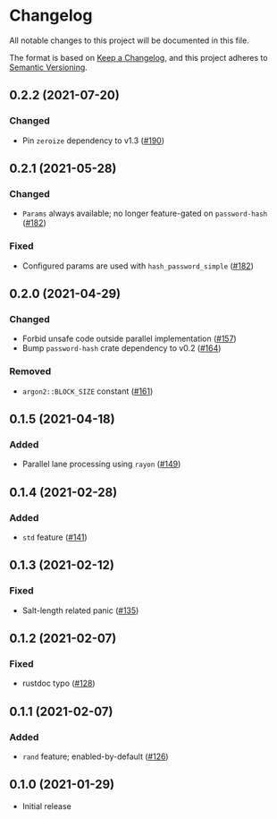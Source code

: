 # Changelog

All notable changes to this project will be documented in this file.

The format is based on [Keep a Changelog](https://keepachangelog.com/en/1.0.0/),
and this project adheres to [Semantic Versioning](https://semver.org/spec/v2.0.0.html).

## 0.2.2 (2021-07-20)
### Changed
- Pin `zeroize` dependency to v1.3 ([#190])

[#190]: https://github.com/RustCrypto/password-hashes/pull/190

## 0.2.1 (2021-05-28)
### Changed
- `Params` always available; no longer feature-gated on `password-hash` ([#182])

### Fixed
- Configured params are used with `hash_password_simple` ([#182])

[#182]: https://github.com/RustCrypto/password-hashes/pull/182

## 0.2.0 (2021-04-29)
### Changed
- Forbid unsafe code outside parallel implementation ([#157])
- Bump `password-hash` crate dependency to v0.2 ([#164])

### Removed
- `argon2::BLOCK_SIZE` constant ([#161])

[#157]: https://github.com/RustCrypto/password-hashes/pull/157
[#161]: https://github.com/RustCrypto/password-hashes/pull/161
[#164]: https://github.com/RustCrypto/password-hashes/pull/164

## 0.1.5 (2021-04-18)
### Added
- Parallel lane processing using `rayon` ([#149])

[#149]: https://github.com/RustCrypto/password-hashes/pull/149

## 0.1.4 (2021-02-28)
### Added
- `std` feature ([#141])

[#141]: https://github.com/RustCrypto/password-hashes/pull/141

## 0.1.3 (2021-02-12)
### Fixed
- Salt-length related panic ([#135])

[#135]: https://github.com/RustCrypto/password-hashes/pull/135

## 0.1.2 (2021-02-07)
### Fixed
- rustdoc typo ([#128])

[#128]: https://github.com/RustCrypto/password-hashes/pull/128

## 0.1.1 (2021-02-07)
### Added
- `rand` feature; enabled-by-default ([#126])

[#126]: https://github.com/RustCrypto/password-hashes/pull/126

## 0.1.0 (2021-01-29)
- Initial release

